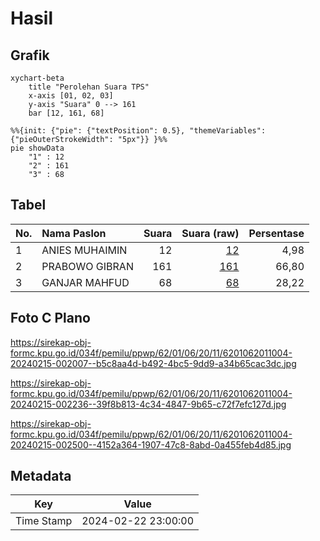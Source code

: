 # Hasil

## Grafik

```mermaid
xychart-beta
    title "Perolehan Suara TPS"
    x-axis [01, 02, 03]
    y-axis "Suara" 0 --> 161
    bar [12, 161, 68]
```

```mermaid
%%{init: {"pie": {"textPosition": 0.5}, "themeVariables": {"pieOuterStrokeWidth": "5px"}} }%%
pie showData
    "1" : 12
    "2" : 161
    "3" : 68
```

## Tabel

| No. | Nama Paslon    | Suara | Suara (raw) | Persentase |
|:--- |:-------------- | -----:| -----------:| ----------:|
| 1   | ANIES MUHAIMIN | 12    | [12][p-1]   | 4,98       |
| 2   | PRABOWO GIBRAN | 161   | [161][p-2]  | 66,80      |
| 3   | GANJAR MAHFUD  | 68    | [68][p-3]   | 28,22      |


[p-1]: https://github.com/gigit-pemilu/pemilu-2024-62-kalimantan-tengah/blob/main/pilpres/hitung-suara/sub/62-kalimantan-tengah/sub/01-kotawaringin-barat/sub/06-pangkalan-banteng/sub/2011-sungai-hijau/sub/004-tps/sub/paslon-1.txt
[p-2]: https://github.com/gigit-pemilu/pemilu-2024-62-kalimantan-tengah/blob/main/pilpres/hitung-suara/sub/62-kalimantan-tengah/sub/01-kotawaringin-barat/sub/06-pangkalan-banteng/sub/2011-sungai-hijau/sub/004-tps/sub/paslon-2.txt
[p-3]: https://github.com/gigit-pemilu/pemilu-2024-62-kalimantan-tengah/blob/main/pilpres/hitung-suara/sub/62-kalimantan-tengah/sub/01-kotawaringin-barat/sub/06-pangkalan-banteng/sub/2011-sungai-hijau/sub/004-tps/sub/paslon-3.txt

## Foto C Plano

https://sirekap-obj-formc.kpu.go.id/034f/pemilu/ppwp/62/01/06/20/11/6201062011004-20240215-002007--b5c8aa4d-b492-4bc5-9dd9-a34b65cac3dc.jpg

https://sirekap-obj-formc.kpu.go.id/034f/pemilu/ppwp/62/01/06/20/11/6201062011004-20240215-002236--39f8b813-4c34-4847-9b65-c72f7efc127d.jpg

https://sirekap-obj-formc.kpu.go.id/034f/pemilu/ppwp/62/01/06/20/11/6201062011004-20240215-002500--4152a364-1907-47c8-8abd-0a455feb4d85.jpg


## Metadata

| Key        | Value               |
| ---------- | ------------------- |
| Time Stamp | 2024-02-22 23:00:00 |




